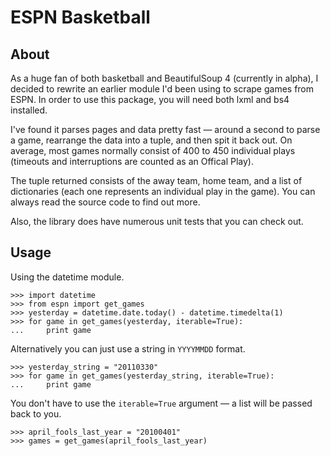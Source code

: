 ESPN Basketball
===============


About
-----

As a huge fan of both basketball and BeautifulSoup 4 (currently in alpha), I
decided to rewrite an earlier module I'd been using to scrape games from ESPN.
In order to use this package, you will need both lxml and bs4 installed.

I've found it parses pages and data pretty fast &mdash; around a second to
parse a game, rearrange the data into a tuple, and then spit it back out. On
average, most games normally consist of 400 to 450 individual plays (timeouts
and interruptions are counted as an Offical Play).

The tuple returned consists of the away team, home team, and a list of
dictionaries (each one represents an individual play in the game). You can
always read the source code to find out more.

Also, the library does have numerous unit tests that you can check out.


Usage
-----

Using the datetime module.

    >>> import datetime
    >>> from espn import get_games
    >>> yesterday = datetime.date.today() - datetime.timedelta(1)
    >>> for game in get_games(yesterday, iterable=True):
    ...     print game

Alternatively you can just use a string in `YYYYMMDD` format.

    >>> yesterday_string = "20110330"
    >>> for game in get_games(yesterday_string, iterable=True):
    ...     print game

You don't have to use the `iterable=True` argument &mdash; a list will be passed
back to you.

    >>> april_fools_last_year = "20100401"
    >>> games = get_games(april_fools_last_year)
